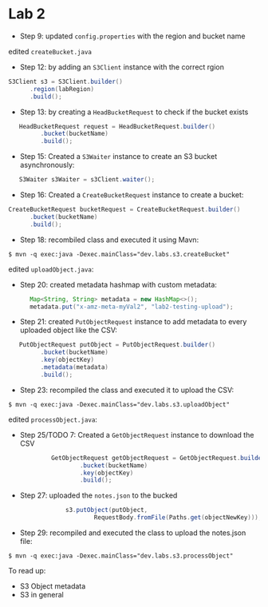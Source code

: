 # Lab 2
- Step 9: updated `config.properties` with the region and bucket name

edited `createBucket.java`
- Step 12: by adding an `S3Client` instance with the correct rgion
```java
S3Client s3 = S3Client.builder()
      .region(labRegion)
      .build();
```
- Step 13: by creating a `HeadBucketRequest` to check if the bucket exists
```java
   HeadBucketRequest request = HeadBucketRequest.builder()
         .bucket(bucketName)
         .build();
```
- Step 15: Created a `S3Waiter` instance to create an S3 bucket asynchronously:
```java
   S3Waiter s3Waiter = s3Client.waiter(); 
```
- Step 16: Created a `CreateBucketRequest` instance to create a bucket:
```java
CreateBucketRequest bucketRequest = CreateBucketRequest.builder()
      .bucket(bucketName)
      .build();
```
- Step 18: recombiled class and executed it using Mavn:
```
$ mvn -q exec:java -Dexec.mainClass="dev.labs.s3.createBucket"
```

edited `uploadObject.java`:
- Step 20: created metadata hashmap with custom metadata:
```java
      Map<String, String> metadata = new HashMap<>();
      metadata.put("x-amz-meta-myVal2", "lab2-testing-upload");
```
- Step 21: created `PutObjectRequest` instance to add metadata to every uploaded object like the CSV:
```java
   PutObjectRequest putObject = PutObjectRequest.builder()
         .bucket(bucketName)
         .key(objectKey)
         .metadata(metadata)
         .build();
```
- Step 23: recompiled the class and executed it to upload the CSV:
```
$ mvn -q exec:java -Dexec.mainClass="dev.labs.s3.uploadObject"
```

edited `processObject.java`:
- Step 25/TODO 7: Created a `GetObjectRequest` instance to download the CSV
```java
            GetObjectRequest getObjectRequest = GetObjectRequest.builder()
                    .bucket(bucketName)
                    .key(objectKey)
                    .build();
```
- Step 27: uploaded the `notes.json` to the bucked
```java
                s3.putObject(putObject,
                        RequestBody.fromFile(Paths.get(objectNewKey)));
```
- Step 29: recompiled and executed the class to upload the notes.json file:
```
$ mvn -q exec:java -Dexec.mainClass="dev.labs.s3.processObject"
```

To read up:
- S3 Object metadata
- S3 in general